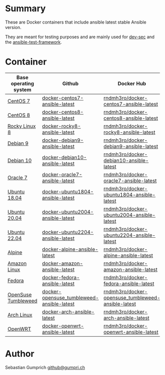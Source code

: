 # Summary
These are Docker containers that include ansible latest stable Ansible version.

They are meant for testing purposes and are mainly used for [dev-sec](https://github.com/dev-sec/) and the [ansible-test-framework](https://github.com/rndmh3ro/ansible-test-framework).

# Container

| Base operating system             | Github                                        | Docker Hub                                             |
| --------------------------------- | --------------------------------------------- |------------------------------------------------------- |
| [CentOS 7][centos]                | [docker-centos7-ansible-latest][]             | [rndmh3ro/docker-centos7-ansible-latest][]             |
| [CentOS 8][centos]                | [docker-centos8-ansible-latest][]             | [rndmh3ro/docker-centos8-ansible-latest][]             |
| [Rocky Linux 8][centos]           | [docker-rocky8-ansible-latest][]              | [rndmh3ro/docker-rocky8-ansible-latest][]              |
| [Debian 9][debian]                | [docker-debian9-ansible-latest][]             | [rndmh3ro/docker-debian9-ansible-latest][]             |
| [Debian 10][debian]               | [docker-debian10-ansible-latest][]            | [rndmh3ro/docker-debian10-ansible-latest][]            |
| [Oracle 7][oracle]                | [docker-oracle7-ansible-latest][]             | [rndmh3ro/docker-oracle7-ansible-latest][]             |
| [Ubuntu 18.04][ubuntu]            | [docker-ubuntu1804-ansible-latest][]          | [rndmh3ro/docker-ubuntu1804-ansible-latest][]          |
| [Ubuntu 20.04][ubuntu]            | [docker-ubuntu2004-ansible-latest][]          | [rndmh3ro/docker-ubuntu2004-ansible-latest][]          |
| [Ubuntu 22.04][ubuntu]            | [docker-ubuntu2204-ansible-latest][]          | [rndmh3ro/docker-ubuntu2204-ansible-latest][]          |
| [Alpine][alpine]                  | [docker-alpine-ansible-latest][]              | [rndmh3ro/docker-alpine-ansible-latest][]              |
| [Amazon Linux][amazon]            | [docker-amazon-ansible-latest][]              | [rndmh3ro/docker-amazon-ansible-latest][]              |
| [Fedora][fedora]                  | [docker-fedora-ansible-latest][]              | [rndmh3ro/docker-fedora-ansible-latest][]              |
| [OpenSuse Tumbleweed][tumbleweed] | [docker-opensuse_tumbleweed-ansible-latest][] | [rndmh3ro/docker-opensuse_tumbleweed-ansible-latest][] |
| [Arch Linux][arch]                | [docker-arch-ansible-latest][]                | [rndmh3ro/docker-arch-ansible-latest][]                |
| [OpenWRT][openwrt]                | [docker-openwrt-ansible-latest][]             | [rndmh3ro/docker-openwrt-ansible-latest][]             |

# Author

Sebastian Gumprich <github@gumpri.ch>

[centos]: https://hub.docker.com/_/centos/
[rocky]: https://hub.docker.com/r/rockylinux/
[debian]: https://hub.docker.com/_/debian/
[oracle]: https://hub.docker.com/_/oraclelinux/
[ubuntu]: https://hub.docker.com/_/ubuntu/
[alpine]: https://hub.docker.com/_/alpine/
[amazon]: https://hub.docker.com/_/amazonlinux/
[fedora]: https://hub.docker.com/_/fedora/
[arch]: https://hub.docker.com/_/archlinux/
[tumbleweed]: https://hub.docker.com/r/opensuse/tumbleweed
[openwrt]: https://hub.docker.com/r/openwrtorg/rootfs
[docker-centos6-ansible-latest]: https://github.com/rndmh3ro/docker-ansible/blob/master/centos6-ansible-latest/Dockerfile
[docker-centos7-ansible-latest]: https://github.com/rndmh3ro/docker-ansible/blob/master/centos7-ansible-latest/Dockerfile
[docker-centos8-ansible-latest]: https://github.com/rndmh3ro/docker-ansible/blob/master/centos8-ansible-latest/Dockerfile
[docker-rocky8-ansible-latest]: https://github.com/rndmh3ro/docker-ansible/blob/master/rocky8-ansible-latest/Dockerfile
[docker-debian9-ansible-latest]: https://github.com/rndmh3ro/docker-ansible/blob/master/debian9-ansible-latest/Dockerfile
[docker-debian10-ansible-latest]: https://github.com/rndmh3ro/docker-ansible/blob/master/debian10-ansible-latest/Dockerfile
[docker-oracle6-ansible-latest]: https://github.com/rndmh3ro/docker-ansible/blob/master/oracle6-ansible-latest/Dockerfile
[docker-oracle7-ansible-latest]: https://github.com/rndmh3ro/docker-ansible/blob/master/oracle7-ansible-latest/Dockerfile
[docker-ubuntu1604-ansible-latest]: https://github.com/rndmh3ro/docker-ansible/blob/master/ubuntu1604-ansible-latest/Dockerfile
[docker-ubuntu1804-ansible-latest]: https://github.com/rndmh3ro/docker-ansible/blob/master/ubuntu1804-ansible-latest/Dockerfile
[docker-ubuntu2004-ansible-latest]: https://github.com/rndmh3ro/docker-ansible/blob/master/ubuntu2004-ansible-latest/Dockerfile
[docker-ubuntu2204-ansible-latest]: https://github.com/rndmh3ro/docker-ansible/blob/master/ubuntu2204-ansible-latest/Dockerfile
[docker-alpine-ansible-latest]: https://github.com/rndmh3ro/docker-ansible/blob/master/alpine-ansible-latest/Dockerfile
[docker-amazon-ansible-latest]: https://github.com/rndmh3ro/docker-ansible/blob/master/amazon-ansible-latest/Dockerfile
[docker-fedora-ansible-latest]: https://github.com/rndmh3ro/docker-ansible/blob/master/fedora-ansible-latest/Dockerfile
[docker-opensuse_tumbleweed-ansible-latest]: https://github.com/rndmh3ro/docker-ansible/blob/master/opensuse_tumbleweed-ansible-latest/Dockerfile
[docker-arch-ansible-latest]: https://github.com/rndmh3ro/docker-ansible/blob/master/arch-ansible-latest/Dockerfile
[docker-openwrt-ansible-latest]: https://github.com/rndmh3ro/docker-ansible/blob/master/openwrt-ansible-latest/Dockerfile
[rndmh3ro/docker-centos6-ansible-latest]: https://hub.docker.com/r/rndmh3ro/docker-centos6-ansible
[rndmh3ro/docker-centos7-ansible-latest]: https://hub.docker.com/r/rndmh3ro/docker-centos7-ansible
[rndmh3ro/docker-centos8-ansible-latest]: https://hub.docker.com/r/rndmh3ro/docker-centos8-ansible
[rndmh3ro/docker-rocky8-ansible-latest]: https://hub.docker.com/r/rndmh3ro/docker-rocky8-ansible
[rndmh3ro/docker-debian9-ansible-latest]: https://hub.docker.com/r/rndmh3ro/docker-debian9-ansible
[rndmh3ro/docker-debian10-ansible-latest]: https://hub.docker.com/r/rndmh3ro/docker-debian10-ansible
[rndmh3ro/docker-oracle6-ansible-latest]: https://hub.docker.com/r/rndmh3ro/docker-oracle6-ansible
[rndmh3ro/docker-oracle7-ansible-latest]: https://hub.docker.com/r/rndmh3ro/docker-oracle7-ansible
[rndmh3ro/docker-ubuntu1604-ansible-latest]: https://hub.docker.com/r/rndmh3ro/docker-ubuntu1604-ansible
[rndmh3ro/docker-ubuntu1804-ansible-latest]: https://hub.docker.com/r/rndmh3ro/docker-ubuntu1804-ansible
[rndmh3ro/docker-ubuntu2004-ansible-latest]: https://hub.docker.com/r/rndmh3ro/docker-ubuntu2004-ansible
[rndmh3ro/docker-ubuntu2204-ansible-latest]: https://hub.docker.com/r/rndmh3ro/docker-ubuntu2204-ansible
[rndmh3ro/docker-alpine-ansible-latest]: https://hub.docker.com/r/rndmh3ro/docker-alpine-ansible
[rndmh3ro/docker-amazon-ansible-latest]: https://hub.docker.com/r/rndmh3ro/docker-amazon-ansible
[rndmh3ro/docker-fedora-ansible-latest]: https://hub.docker.com/r/rndmh3ro/docker-fedora-ansible
[rndmh3ro/docker-opensuse_tumbleweed-ansible-latest]: https://hub.docker.com/repository/docker/rndmh3ro/docker-opensuse_tumbleweed-ansible
[rndmh3ro/docker-arch-ansible-latest]: https://hub.docker.com/r/rndmh3ro/docker-arch-ansible
[rndmh3ro/docker-openwrt-ansible-latest]: https://hub.docker.com/r/rndmh3ro/docker-openwrt-ansible
